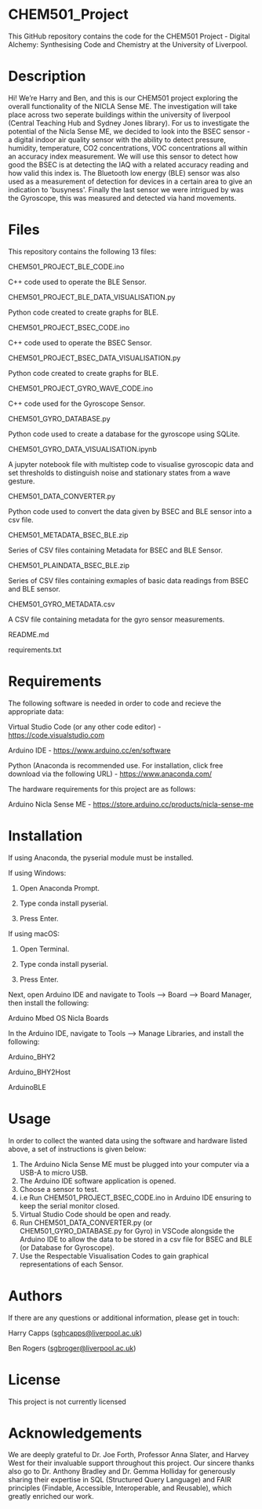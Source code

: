 # CHEM501_Project

This GitHub repository contains the code for the CHEM501 Project - Digital Alchemy: Synthesising Code and Chemistry at the University of Liverpool.


# Description 

Hi! We’re Harry and Ben, and this is our CHEM501 project exploring the overall functionality of the NICLA Sense ME. The investigation will take place across two seperate buildings within the university of liverpool (Central Teaching Hub and Sydney Jones library). For us to investigate the potential of the Nicla Sense ME, we decided to look into the BSEC sensor - a digital indoor air quality sensor with the ability to detect pressure, humidity, temperature, CO2 concentrations, VOC concentrations all within an accuracy index measurement. We will use this sensor to detect how good the BSEC is at detecting the IAQ with a related accuracy reading and how valid this index is. The Bluetooth low energy (BLE) sensor was also used as a measurement of detection for devices in a certain area to give an indication to 'busyness'. Finally the last sensor we were intrigued by was the Gyroscope, this was measured and detected via hand movements.

# Files

This repository contains the following 13 files:

CHEM501_PROJECT_BLE_CODE.ino

C++ code used to operate the BLE Sensor.

CHEM501_PROJECT_BLE_DATA_VISUALISATION.py

Python code created to create graphs for BLE.

CHEM501_PROJECT_BSEC_CODE.ino

C++ code used to operate the BSEC Sensor.

CHEM501_PROJECT_BSEC_DATA_VISUALISATION.py

Python code created to create graphs for BLE.

CHEM501_PROJECT_GYRO_WAVE_CODE.ino

C++ code used for the Gyroscope Sensor.

CHEM501_GYRO_DATABASE.py

Python code used to create a database for the gyroscope using SQLite.

CHEM501_GYRO_DATA_VISUALISATION.ipynb

A jupyter notebook file with multistep code to visualise gyroscopic data and set thresholds to distinguish noise and stationary states from a wave gesture.

CHEM501_DATA_CONVERTER.py

Python code used to convert the data given by BSEC and BLE sensor into a csv file.

CHEM501_METADATA_BSEC_BLE.zip

Series of CSV files containing Metadata for BSEC and BLE Sensor.

CHEM501_PLAINDATA_BSEC_BLE.zip

Series of CSV files containing exmaples of basic data readings from BSEC and BLE sensor.

CHEM501_GYRO_METADATA.csv

A CSV file containing metadata for the gyro sensor measurements.

README.md

requirements.txt

# Requirements

The following software is needed in order to code and recieve the appropriate data:

Virtual Studio Code (or any other code editor) - https://code.visualstudio.com

Arduino IDE - https://www.arduino.cc/en/software

Python (Anaconda is recommended use. For installation, click free download via the following URL) - https://www.anaconda.com/

The hardware requirements for this project are as follows:

Arduino Nicla Sense ME - https://store.arduino.cc/products/nicla-sense-me

# Installation

If using Anaconda, the pyserial module must be installed.

If using Windows:

1. Open Anaconda Prompt.

2. Type conda install pyserial.

3. Press Enter.

If using macOS:

1. Open Terminal.

2. Type conda install pyserial.

3. Press Enter.

Next, open Arduino IDE and navigate to Tools --> Board --> Board Manager, then install the following:

Arduino Mbed OS Nicla Boards

In the Arduino IDE, navigate to Tools --> Manage Libraries, and install the following:

Arduino_BHY2

Arduino_BHY2Host

ArduinoBLE

# Usage

In order to collect the wanted data using the software and hardware listed above, a set of instructions is given below:

1. The Arduino Nicla Sense ME must be plugged into your computer via a USB-A to micro USB.
2. The Arduino IDE software application is opened.
3. Choose a sensor to test.
4. i.e Run CHEM501_PROJECT_BSEC_CODE.ino in Arduino IDE ensuring to keep the serial monitor closed.
5. Virtual Studio Code should be open and ready.
6. Run CHEM501_DATA_CONVERTER.py (or CHEM501_GYRO_DATABASE.py for Gyro) in VSCode alongside the Arduino IDE to allow the data to be stored in a csv file for BSEC and BLE (or Database for Gyroscope).
8. Use the Respectable Visualisation Codes to gain graphical representations of each Sensor.

# Authors

If there are any questions or additional information, please get in touch:

Harry Capps (sghcapps@liverpool.ac.uk)

Ben Rogers (sgbroger@liverpool.ac.uk)

# License

This project is not currently licensed

# Acknowledgements

We are deeply grateful to Dr. Joe Forth, Professor Anna Slater, and Harvey West for their invaluable support throughout this project. Our sincere thanks also go to Dr. Anthony Bradley and Dr. Gemma Holliday for generously sharing their expertise in SQL (Structured Query Language) and FAIR principles (Findable, Accessible, Interoperable, and Reusable), which greatly enriched our work.
